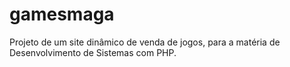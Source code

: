 # gamesmaga

Projeto de um site dinâmico de venda de jogos, para a matéria de Desenvolvimento de Sistemas com PHP.
